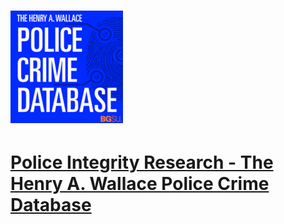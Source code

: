 # ![The Henry A. Wallace Police Crime Database](https://raw.githubusercontent.com/jalbertbowden/va-crime/master/police-crime-database/the-henry-a-wallace-police-crime-database-apple-icon-180x180.png)  
# [Police Integrity Research - The Henry A. Wallace Police Crime Database](https://policecrime.bgsu.edu/)  

